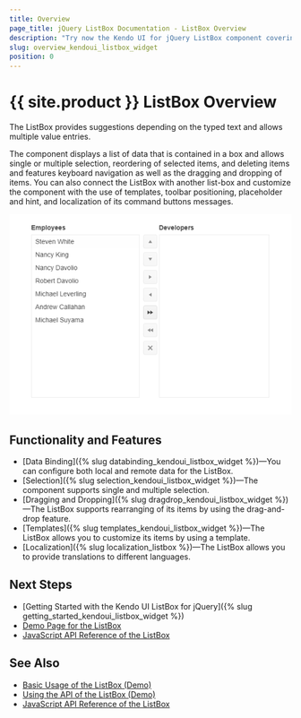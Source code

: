 ```yaml
---
title: Overview
page_title: jQuery ListBox Documentation - ListBox Overview
description: "Try now the Kendo UI for jQuery ListBox component covering everything from data binding, drag-and-drop, and templates."
slug: overview_kendoui_listbox_widget
position: 0
---
```


# {{ site.product }} ListBox Overview

The ListBox provides suggestions depending on the typed text and allows multiple value entries.

The component displays a list of data that is contained in a box and allows single or multiple selection, reordering of selected items, and deleting items and features keyboard navigation as well as the dragging and dropping of items. You can also connect the ListBox with another list-box and customize the component with the use of templates, toolbar positioning, placeholder and hint, and localization of its command buttons messages.

![Kendo UI for jQuery ListBox Overview](listbox-overview.png)

## Functionality and Features

* [Data Binding]({% slug databinding_kendoui_listbox_widget %})&mdash;You can configure both local and remote data for the ListBox.
* [Selection]({% slug selection_kendoui_listbox_widget %})&mdash;The component supports single and multiple selection.
* [Dragging and Dropping]({% slug dragdrop_kendoui_listbox_widget %})&mdash;The ListBox supports rearranging of its items by using the drag-and-drop feature.
* [Templates]({% slug templates_kendoui_listbox_widget %})&mdash;The ListBox allows you to customize its items by using a template.
* [Localization]({% slug localization_listbox %})&mdash;The ListBox allows you to provide translations to different languages.

## Next Steps 

* [Getting Started with the Kendo UI ListBox for jQuery]({% slug getting_started_kendoui_listbox_widget %})
* [Demo Page for the ListBox](https://demos.telerik.com/kendo-ui/listbox/index)
* [JavaScript API Reference of the ListBox](/api/javascript/ui/listbox)

## See Also

* [Basic Usage of the ListBox (Demo)](https://demos.telerik.com/kendo-ui/listbox/index)
* [Using the API of the ListBox (Demo)](https://demos.telerik.com/kendo-ui/listbox/api)
* [JavaScript API Reference of the ListBox](/api/javascript/ui/listbox)
